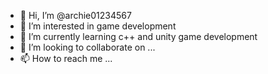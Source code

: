 - 👋 Hi, I’m @archie01234567
- 👀 I’m interested in game development
- 🌱 I’m currently learning  c++ and unity game development
- 💞️ I’m looking to collaborate on ...
- 📫 How to reach me ...

<!---
archie01234567/archie01234567 is a ✨ special ✨ repository because its `README.md` (this file) appears on your GitHub profile.
You can click the Preview link to take a look at your changes.
--->
